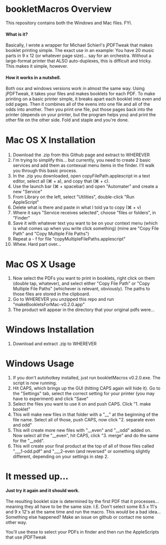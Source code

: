 # bookletMacros Overview
This repository contains both the Windows and Mac files. FYI. 

#### What is it?
Basically, I wrote a wrapper for Michael Schierl's jPDFTweak that makes booklet printing simple. The exact use in an example: You have 20 music parts in 9 x 12 (or whatever page size)... say for an orchestra. Without a large-format printer that ALSO auto-duplexes, this is difficult and tricky. This makes it simple, however. 

#### How it works in a nutshell.
Both osx and windows versions work in almost the same way. Using jPDFTweak, it takes your files and makes booklets for each PDF. To make printing on a basic printer simple, it breaks apart each booklet into even and odd pages. Then it combines all of the evens into one file and all of the odds into another. Then you print one file, put those pages back into the printer (depends on your printer, but the program helps you) and print the other file on the other side. Fold and staple and you're done.

# Mac OS X Installation
###
1. Download the .zip from this Github page and extract to WHEREVER
2.  I'm trying to simplify this... but currently, you need to create 2 basic services and add them as contexual menu items in the finder. I'll walk you through this basic process.
  1. In the .zip you downloaded, open copyFilePath.applescript in a text editor, select all (⌘ + a), and copy that (⌘ + c).
  2. Use the launch bar (⌘ + spacebar) and open "Automater" and create a new "Service"
  3. From Library on the left, select "Utilities", double-click "Run AppleScript"
  4. Delete what is there and paste in what I told ya to copy (⌘ + v)
  5. Where it says "Service receives selected", choose "files or folders", in "Finder"
  6. Save it with whatever text you want to be on your context menu (which is what comes up when you write click something) (mine are "Copy File Path" and "Copy Multiple File Paths")
  7. Repeat a - f for file "copyMultipleFilePaths.applescript"
3. Whew. Hard part over...

# Mac OS X Usage
####
1. Now select the PDFs you want to print in booklets, right click on them (double tap, whatever), and select either "Copy File Path" or "Copy Multiple File Paths" (whichever is relevant, obviously). The paths to those files are stored in the clipboard.
2. Go to WHEREVER you unzipped this repo and run "makeBookletsForMac-v0.2.0.app"
3. The product will appear in the directory that your original pdfs were...

# Windows Installation
####
1. Download and extract .zip to WHEREVER

# Windows Usage
####
1. If you don't autohotkey installed, just run bookletMacros v0.2.0.exe. The script is now running.
2. Hit CAPS, which brings up the GUI (hitting CAPS again will hide it). Go to the "Settings" tab, select the correct setting for your printer (you may have to experiment) and click "Save"
3. Select the files you want to use it on and push CAPS. Click "1. make booklet"
4. This will make new files in that folder with a "__" at the beginning of the file name. Select all of those, push CAPS, now click "2. separate even and odd"
5. This will create more new files with "__even" and "__odd" added on. Now select all the "__even", hit CAPS, click "3. merge" and do the same for the "__odd".
6. This will create your final product at the top of all of those files called "___1-odd.pdf" and "___2-even (and reversed" or something slightly different, depending on your settings in step 2.


# It messed up...
#### Just try it again and it should work.
The resulting booklet size is determined by the first PDF that it processes... meaning they all have to be the same size. I.E. Don't select some 8.5 x 11's and 9 x 12's at the same time and run the macro. This would be a bad idea...
Something else happened? Make an issue on github or contact me some other way.

You'll use these to select your PDFs in finder and then run the AppleScripts that use jPDFTweak
